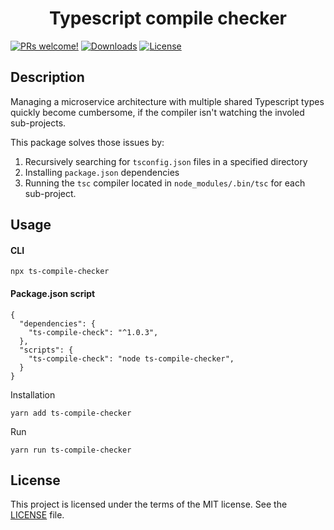 <h1 align="center">
 Typescript compile checker
</h1>

[![PRs welcome!](https://img.shields.io/badge/PRs-welcome-brightgreen.svg)](https://github.com/matis-dk/ts-compile-checker/pulls)
[![Downloads](https://img.shields.io/npm/dm/ts-compile-checker)](https://www.npmjs.com/package/ts-compile-checker)
[![License](https://img.shields.io/badge/license-MIT-green.svg?style=flat)](https://github.com/matis-dk/ts-compile-checker/blob/master/LICENSE)

## Description

Managing a microservice architecture with multiple shared Typescript types quickly become cumbersome, if the compiler isn't watching the involed sub-projects.

This package solves those issues by:

1. Recursively searching for `tsconfig.json` files in a specified directory
2. Installing `package.json` dependencies
3. Running the `tsc` compiler located in `node_modules/.bin/tsc` for each sub-project.

## Usage

#### CLI

```
npx ts-compile-checker
```

#### Package.json script

```
{
  "dependencies": {
    "ts-compile-check": "^1.0.3",
  },
  "scripts": {
    "ts-compile-check": "node ts-compile-checker",
  }
}
```

Installation

```
yarn add ts-compile-checker
```

Run

```
yarn run ts-compile-checker
```

## License

This project is licensed under the terms of the MIT license. See the [LICENSE](LICENSE) file.
